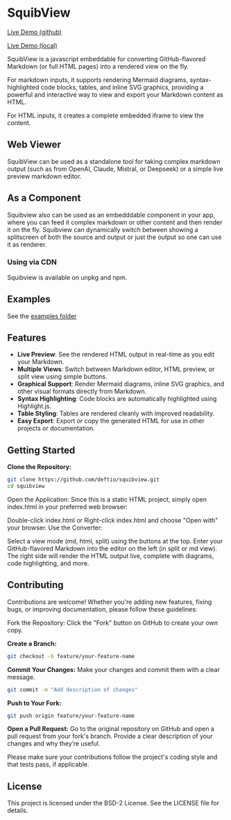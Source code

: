 # SquibView

[Live Demo (github)](https://deftio.github.io/squibview/examples/example_ESM.html)

[Live Demo (local)](./examples/example_ESM.html)

SquibView is a javascript embeddable for converting GitHub-flavored Markdown (or full HTML pages) into a rendered view on the fly. 

For markdown inputs, it supports rendering Mermaid diagrams, syntax-highlighted code blocks, tables, and inline SVG graphics, providing a powerful and interactive way to view and export your Markdown content as HTML.

For HTML inputs, it creates a complete embedded iframe to view the content.  

## Web Viewer

SquibView can be used as a standalone tool for taking complex markdown output (such as from OpenAI, Claude, Mistral, or Deepseek) or a simple live preview markdown editor.  

## As a Component

Squibview also can be used as an embedddable component in your app, where you can feed it complex markdown or other content and then render it on the fly.  Squibview can dynamically switch between showing a splitscreen of both the source and output or just the output so one can use it as renderer.  

### Using via CDN

Squibview is available on unpkg and npm.  

## Examples

See the [examples folder](./examples)

## Features

- **Live Preview**: See the rendered HTML output in real-time as you edit your Markdown.
- **Multiple Views**: Switch between Markdown editor, HTML preview, or split view using simple buttons.
- **Graphical Support**: Render Mermaid diagrams, inline SVG graphics, and other visual formats directly from Markdown.
- **Syntax Highlighting**: Code blocks are automatically highlighted using Highlight.js.
- **Table Styling**: Tables are rendered cleanly with improved readability.
- **Easy Export**: Export or copy the generated HTML for use in other projects or documentation.

## Getting Started

**Clone the Repository:**
```bash
git clone https://github.com/deftio/squibview.git
cd squibview
```

Open the Application: Since this is a static HTML project, simply open index.html in your preferred web browser:

Double-click index.html or
Right-click index.html and choose "Open with" your browser.
Use the Converter:

Select a view mode (md, html, split) using the buttons at the top.
Enter your GitHub-flavored Markdown into the editor on the left (in split or md view).
The right side will render the HTML output live, complete with diagrams, code highlighting, and more.

## Contributing

Contributions are welcome! Whether you're adding new features, fixing bugs, or improving documentation, please follow these guidelines:

Fork the Repository: Click the "Fork" button on GitHub to create your own copy.

**Create a Branch:**
```bash
git checkout -b feature/your-feature-name
```

**Commit Your Changes:** Make your changes and commit them with a clear message.

```bash
git commit -m "Add description of changes"
```

**Push to Your Fork:**

```bash
git push origin feature/your-feature-name
```

**Open a Pull Request:** Go to the original repository on GitHub and open a pull request from your fork's branch. Provide a clear description of your changes and why they’re useful.

Please make sure your contributions follow the project's coding style and that tests pass, if applicable.

## License

This project is licensed under the BSD-2 License. See the LICENSE file for details.
